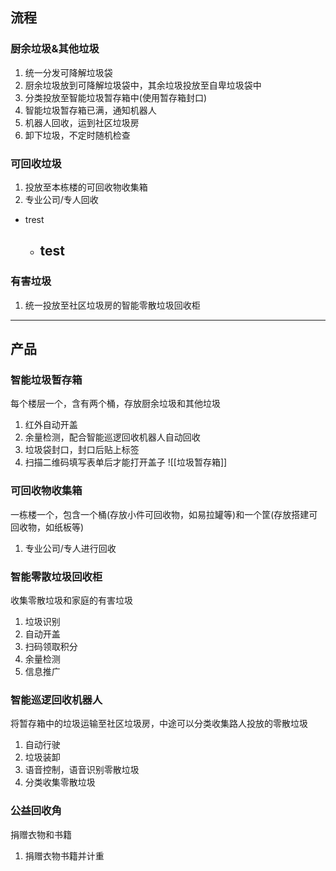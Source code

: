 ## 流程
### 厨余垃圾&其他垃圾
1. 统一分发可降解垃圾袋
2. 厨余垃圾放到可降解垃圾袋中，其余垃圾投放至自卑垃圾袋中
3. 分类投放至智能垃圾暂存箱中(使用暂存箱封口)
4. 智能垃圾暂存箱已满，通知机器人
5. 机器人回收，运到社区垃圾房
6. 卸下垃圾，不定时随机检查
### 可回收垃圾
1. 投放至本栋楼的可回收物收集箱
2. 专业公司/专人回收
- trest
	- test
		- 
### 有害垃圾
1. 统一投放至社区垃圾房的智能零散垃圾回收柜
---
## 产品
### 智能垃圾暂存箱
每个楼层一个，含有两个桶，存放厨余垃圾和其他垃圾
1. 红外自动开盖
2. 余量检测，配合智能巡逻回收机器人自动回收
3. 垃圾袋封口，封口后贴上标签
4. 扫描二维码填写表单后才能打开盖子
![[垃圾暂存箱]]
### 可回收物收集箱
一栋楼一个，包含一个桶(存放小件可回收物，如易拉罐等)和一个筐(存放搭建可回收物，如纸板等)
1. 专业公司/专人进行回收
### 智能零散垃圾回收柜
收集零散垃圾和家庭的有害垃圾
1. 垃圾识别
2. 自动开盖
3. 扫码领取积分
4. 余量检测
5. 信息推广
### 智能巡逻回收机器人
将暂存箱中的垃圾运输至社区垃圾房，中途可以分类收集路人投放的零散垃圾
1. 自动行驶
2. 垃圾装卸
3. 语音控制，语音识别零散垃圾
4. 分类收集零散垃圾
### 公益回收角
捐赠衣物和书籍
1. 捐赠衣物书籍并计重
